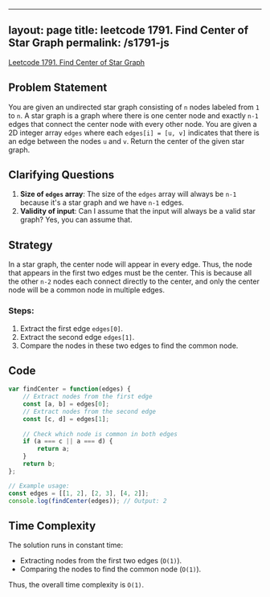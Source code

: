 
---
layout: page
title: leetcode 1791. Find Center of Star Graph
permalink: /s1791-js
---
[Leetcode 1791. Find Center of Star Graph](https://algoadvance.github.io/algoadvance/l1791)
## Problem Statement

You are given an undirected star graph consisting of `n` nodes labeled from `1` to `n`. A star graph is a graph where there is one center node and exactly `n-1` edges that connect the center node with every other node. You are given a 2D integer array `edges` where each `edges[i] = [u, v]` indicates that there is an edge between the nodes `u` and `v`. Return the center of the given star graph.

## Clarifying Questions

1. **Size of `edges` array**: The size of the `edges` array will always be `n-1` because it's a star graph and we have `n-1` edges.
2. **Validity of input**: Can I assume that the input will always be a valid star graph? Yes, you can assume that.

## Strategy

In a star graph, the center node will appear in every edge. Thus, the node that appears in the first two edges must be the center. This is because all the other `n-2` nodes each connect directly to the center, and only the center node will be a common node in multiple edges.

### Steps:
1. Extract the first edge `edges[0]`.
2. Extract the second edge `edges[1]`.
3. Compare the nodes in these two edges to find the common node.

## Code

```javascript
var findCenter = function(edges) {
    // Extract nodes from the first edge
    const [a, b] = edges[0];
    // Extract nodes from the second edge
    const [c, d] = edges[1];
    
    // Check which node is common in both edges
    if (a === c || a === d) {
        return a;
    }
    return b;
};

// Example usage:
const edges = [[1, 2], [2, 3], [4, 2]];
console.log(findCenter(edges)); // Output: 2
```

## Time Complexity

The solution runs in constant time:
- Extracting nodes from the first two edges (`O(1)`).
- Comparing the nodes to find the common node (`O(1)`).

Thus, the overall time complexity is `O(1)`.
